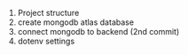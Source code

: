 1. Project structure
2. create mongodb atlas database
3. connect mongodb to backend (2nd commit)
4. dotenv settings
